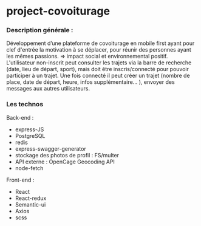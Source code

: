 # project-covoiturage

### Description générale :
Développement d’une  plateforme de covoiturage en mobile first ayant pour clef d'entrée la motivation à se déplacer, pour réunir des personnes ayant les mêmes passions. 
=> impact social et environnemental positif.
L'utilisateur non-inscrit peut consulter les trajets via la barre de recherche (date, lieu de départ, sport), mais doit être inscris/connecté pour pouvoir participer à un trajet. Une fois connecté il peut créer un trajet (nombre de place, date de départ, heure, infos supplémentaire... ), envoyer des messages aux autres utilisateurs. 

### Les technos


Back-end :
- express-JS
- PostgreSQL
- redis
- express-swagger-generator
- stockage des photos de profil : FS/multer
- API externe :  OpenCage Geocoding API                 
- node-fetch

Front-end :
- React
- React-redux
- Semantic-ui
- Axios
- scss
